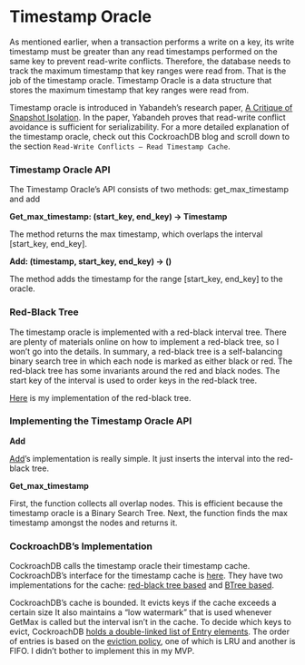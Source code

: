 # Timestamp Oracle

As mentioned earlier, when a transaction performs a write on a key, its write timestamp must be greater than any read timestamps performed on the same key to prevent read-write conflicts. Therefore, the database needs to track the maximum timestamp that key ranges were read from. That is the job of the timestamp oracle. Timestamp Oracle is a data structure that stores the maximum timestamp that key ranges were read from.

Timestamp oracle is introduced in Yabandeh’s research paper, [A Critique of Snapshot Isolation](https://dl.acm.org/doi/10.1145/2168836.2168853). In the paper, Yabandeh proves that read-write conflict avoidance is sufficient for serializability. For a more detailed explanation of the timestamp oracle, check out this CockroachDB blog and scroll down to the section `Read-Write Conflicts – Read Timestamp Cache`.

### Timestamp Oracle API

The Timestamp Oracle’s API consists of two methods: get_max_timestamp and add

**Get_max_timestamp: (start_key, end_key) → Timestamp**

The method returns the max timestamp, which overlaps the interval [start_key, end_key].

**Add: (timestamp, start_key, end_key) → ()**

The method adds the timestamp for the range [start_key, end_key] to the oracle.

### **Red-Black Tree**

The timestamp oracle is implemented with a red-black interval tree. There are plenty of materials online on how to implement a red-black tree, so I won’t go into the details. In summary, a red-black tree is a self-balancing binary search tree in which each node is marked as either black or red. The red-black tree has some invariants around the red and black nodes. The start key of the interval is used to order keys in the red-black tree.

[Here](https://github.com/brianshih1/little-key-value-db/blob/f239e62b5d97ff7754ce61e0f8ca02d889fcb4c2/src/llrb/llrb.rs) is my implementation of the red-black tree.

### Implementing the Timestamp Oracle API

**Add**

[Add](https://github.com/brianshih1/little-key-value-db/blob/f239e62b5d97ff7754ce61e0f8ca02d889fcb4c2/src/timestamp_oracle/oracle.rs#L61)’s implementation is really simple. It just inserts the interval into the red-black tree.

**Get_max_timestamp**

First, the function collects all overlap nodes. This is efficient because the timestamp oracle is a Binary Search Tree. Next, the function finds the max timestamp amongst the nodes and returns it.

### CockroachDB’s Implementation

CockroachDB calls the timestamp oracle their timestamp cache. CockroachDB’s interface for the timestamp cache is [here](https://github.com/cockroachdb/cockroach/blob/530100fd39cc722bc324bfb3869a325622258fb3/pkg/kv/kvserver/tscache/cache.go#L53). They have two implementations for the cache: [red-black tree based](https://github.com/cockroachdb/cockroach/blob/530100fd39cc722bc324bfb3869a325622258fb3/pkg/util/interval/llrb_based_interval.go) and [BTree based](https://github.com/cockroachdb/cockroach/blob/530100fd39cc722bc324bfb3869a325622258fb3/pkg/util/interval/btree_based_interval.go).

CockroachDB’s cache is bounded. It evicts keys if the cache exceeds a certain size It also maintains a “low watermark” that is used whenever GetMax is called but the interval isn’t in the cache. To decide which keys to evict, CockroachDB [holds a double-linked list of Entry elements](https://github.com/cockroachdb/cockroach/blob/master/pkg/util/cache/cache.go#L114). The order of entries is based on the [eviction policy](https://github.com/cockroachdb/cockroach/blob/master/pkg/util/cache/cache.go#L31), one of which is LRU and another is FIFO. I didn’t bother to implement this in my MVP.
